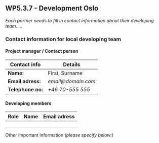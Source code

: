 ## WP5.3.7 - Development Oslo

*Each partner needs to fill in contact information about their developing team.*
...

### Contact information for local developing team

#### Project manager / Contact person
| **Contact info**  | Details                        |
| ----------------- | ------------------------------ |
| **Name:**         |  First, Surname                |
| **Email adress:** |  _email@domain.com_            |
| **Telephone no:** |  _+46 70-555 555_              |

#### Developing members
|     Role       |      Name         |              Email adress                 |
| -------------  | ----------------- | ----------------------------------------- |
|                |                   |                                           |
|                |                   |                                           |
|                |                   |                                           |             

Other important information _(please specify below:)_ 
